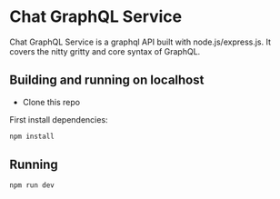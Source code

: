 # Chat GraphQL Service

Chat GraphQL Service is a graphql API built with node.js/express.js. It covers the nitty gritty and core syntax of GraphQL.

## Building and running on localhost

- Clone this repo

First install dependencies:

```sh
npm install
```

## Running

```sh
npm run dev
```
